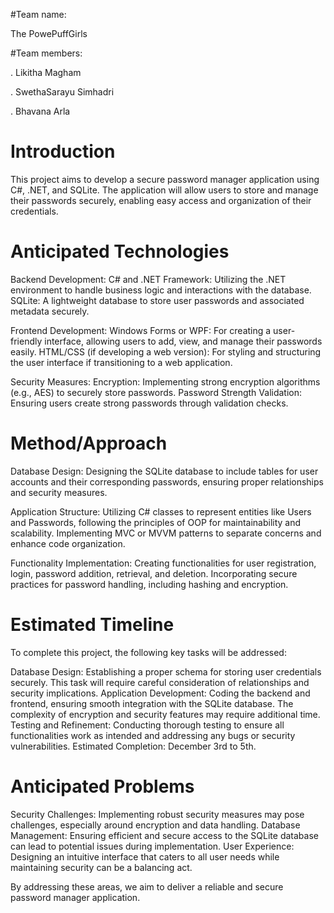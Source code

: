 #Team name: 

The PowePuffGirls

#Team members:

. Likitha Magham

. SwethaSarayu Simhadri

. Bhavana Arla

# Introduction

This project aims to develop a secure password manager application using C#, .NET, and SQLite. The application will allow users to store and manage their passwords securely, enabling easy access and organization of their credentials.


# Anticipated Technologies

Backend Development:
C# and .NET Framework: Utilizing the .NET environment to handle business logic and interactions with the database.
SQLite: A lightweight database to store user passwords and associated metadata securely.

Frontend Development:
Windows Forms or WPF: For creating a user-friendly interface, allowing users to add, view, and manage their passwords easily.
HTML/CSS (if developing a web version): For styling and structuring the user interface if transitioning to a web application.

Security Measures:
Encryption: Implementing strong encryption algorithms (e.g., AES) to securely store passwords.
Password Strength Validation: Ensuring users create strong passwords through validation checks.

# Method/Approach

Database Design:
Designing the SQLite database to include tables for user accounts and their corresponding passwords, ensuring proper relationships and security measures.

Application Structure:
Utilizing C# classes to represent entities like Users and Passwords, following the principles of OOP for maintainability and scalability.
Implementing MVC or MVVM patterns to separate concerns and enhance code organization.

Functionality Implementation:
Creating functionalities for user registration, login, password addition, retrieval, and deletion.
Incorporating secure practices for password handling, including hashing and encryption.

# Estimated Timeline
To complete this project, the following key tasks will be addressed:

Database Design: 
Establishing a proper schema for storing user credentials securely. This task will require careful consideration of relationships and security implications.
Application Development: 
Coding the backend and frontend, ensuring smooth integration with the SQLite database. The complexity of encryption and security features may require additional time.
Testing and Refinement: 
Conducting thorough testing to ensure all functionalities work as intended and addressing any bugs or security vulnerabilities.
Estimated Completion: December 3rd to 5th.

# Anticipated Problems
Security Challenges: Implementing robust security measures may pose challenges, especially around encryption and data handling.
Database Management: Ensuring efficient and secure access to the SQLite database can lead to potential issues during implementation.
User Experience: Designing an intuitive interface that caters to all user needs while maintaining security can be a balancing act.

By addressing these areas, we aim to deliver a reliable and secure password manager application.


